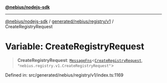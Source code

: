 [**@nebius/nodejs-sdk**](../../../../../README.md)

---

[@nebius/nodejs-sdk](../../../../../README.md) / [generated/nebius/registry/v1](../README.md) / CreateRegistryRequest

# Variable: CreateRegistryRequest

> **CreateRegistryRequest**: [`MessageFns`](../../../../../runtime/protos/core/interfaces/MessageFns.md)\<[`CreateRegistryRequest`](../interfaces/CreateRegistryRequest.md), `"nebius.registry.v1.CreateRegistryRequest"`\>

Defined in: src/generated/nebius/registry/v1/index.ts:1169
